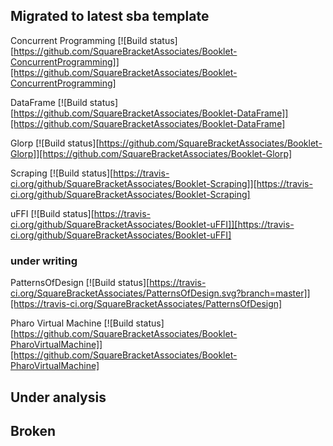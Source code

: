 

## Migrated to latest sba template 

Concurrent Programming
[![Build status][https://github.com/SquareBracketAssociates/Booklet-ConcurrentProgramming]][https://github.com/SquareBracketAssociates/Booklet-ConcurrentProgramming]

DataFrame
[![Build status][https://github.com/SquareBracketAssociates/Booklet-DataFrame]][https://github.com/SquareBracketAssociates/Booklet-DataFrame]

Glorp
[![Build status][https://github.com/SquareBracketAssociates/Booklet-Glorp]][https://github.com/SquareBracketAssociates/Booklet-Glorp]

Scraping
[![Build status][https://travis-ci.org/github/SquareBracketAssociates/Booklet-Scraping]][https://travis-ci.org/github/SquareBracketAssociates/Booklet-Scraping]

uFFI
[![Build status][https://travis-ci.org/github/SquareBracketAssociates/Booklet-uFFI]][https://travis-ci.org/github/SquareBracketAssociates/Booklet-uFFI]





### under writing
PatternsOfDesign
[![Build status][https://travis-ci.org/SquareBracketAssociates/PatternsOfDesign.svg?branch=master]][https://travis-ci.org/SquareBracketAssociates/PatternsOfDesign]

Pharo Virtual Machine 
[![Build status][https://github.com/SquareBracketAssociates/Booklet-PharoVirtualMachine]][https://github.com/SquareBracketAssociates/Booklet-PharoVirtualMachine]


## Under analysis

## Broken 